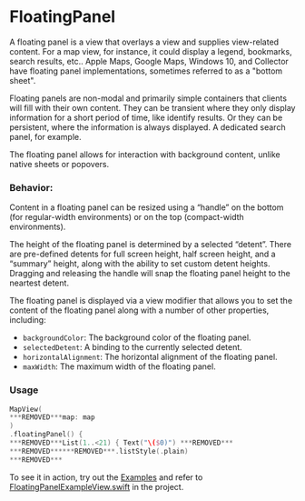 # FloatingPanel

A floating panel is a view that overlays a view and supplies view-related content. For a map view, for instance, it could display a legend, bookmarks, search results, etc.. Apple Maps, Google Maps, Windows 10, and Collector have floating panel implementations, sometimes referred to as a "bottom sheet".

Floating panels are non-modal and primarily simple containers that clients will fill with their own content. They can be transient where they only display information for a short period of time, like identify results. Or they can be persistent, where the information is always displayed. A dedicated search panel, for example.

The floating panel allows for interaction with background content, unlike native sheets or popovers.

### Behavior:

Content in a floating panel can be resized using a “handle” on the bottom (for regular-width environments) or on the top (compact-width environments).

The height of the floating panel is determined by a selected “detent”.  There are pre-defined detents for full screen height, half screen height, and a “summary” height, along with the ability to set custom detent heights. Dragging and releasing the handle will snap the floating panel height to the neartest detent.

The floating panel is displayed via a view modifier that allows you to set the content of the floating panel along with a number of other properties, including:

- `backgroundColor`: The background color of the floating panel.
- `selectedDetent`: A binding to the currently selected detent.
- `horizontalAlignment`: The horizontal alignment of the floating panel.
- `maxWidth`: The maximum width of the floating panel.

### Usage

```swift
MapView(
***REMOVED***map: map
)
.floatingPanel() {
***REMOVED***List(1..<21) { Text("\($0)") ***REMOVED***
***REMOVED******REMOVED***.listStyle(.plain)
***REMOVED***
```

To see it in action, try out the [Examples](../../Examples) and refer to [FloatingPanelExampleView.swift](../../Examples/Examples/FloatingPanelExampleView.swift) in the project.
